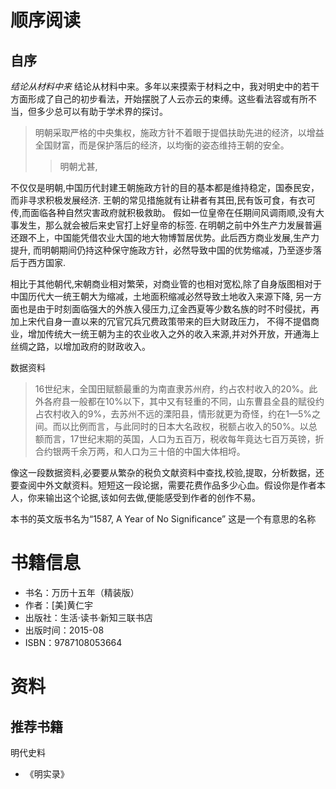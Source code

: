 # 顺序阅读
## 自序
*结论从材料中来*
结论从材料中来。多年以来摸索于材料之中，我对明史中的若干方面形成了自己的初步看法，开始摆脱了人云亦云的束缚。这些看法容或有所不当，但多少总可以有助于学术界的探讨。

>明朝采取严格的中央集权，施政方针不着眼于提倡扶助先进的经济，以增益全国财富，而是保护落后的经济，以均衡的姿态维持王朝的安全。
>> 明朝尤甚,

不仅仅是明朝,中国历代封建王朝施政方针的目的基本都是维持稳定，国泰民安，而非寻求积极发展经济.
王朝的常见措施就有让耕者有其田,民有饭可食，有衣可传,而面临各种自然灾害政府就积极救助。
假如一位皇帝在任期间风调雨顺,没有大事发生，那么就会被后来史官打上好皇帝的标签.
在明朝之前中外生产力发展普遍还跟不上，中国能凭借农业大国的地大物博暂居优势。此后西方商业发展,生产力提升,
而明朝期间仍持这种保守施政方针，必然导致中国的优势缩减，乃至逐步落后于西方国家.


相比于其他朝代,宋朝商业相对繁荣，对商业管的也相对宽松,除了自身版图相对于中国历代大一统王朝大为缩减，土地面积缩减必然导致土地收入来源下降,
另一方面也是由于时刻面临强大的外族入侵压力,辽金西夏等少数名族的时不时侵扰，再加上宋代自身一直以来的冗官冗兵冗费政策带来的巨大财政压力，
不得不提倡商业，增加传统大一统王朝为主的农业收入之外的收入来源,并对外开放，开通海上丝绸之路，以增加政府的财政收入。


数据资料
>16世纪末，全国田赋额最重的为南直隶苏州府，约占农村收入的20%。此外各府县一般都在10%以下，其中又有轻重的不同，山东曹县全县的赋役约占农村收入的9%，去苏州不远的溧阳县，情形就更为奇怪，约在1—5%之间。而以比例而言，与此同时的日本大名政权，税额占收入的50%。以总额而言，17世纪末期的英国，人口为五百万，税收每年竟达七百万英镑，折合约银两千余万两，和人口为三十倍的中国大体相埒。

像这一段数据资料,必要要从繁杂的税负文献资料中查找,校验,提取，分析数据，还要查阅中外文献资料。短短这一段论据，需要花费作品多少心血。假设你是作者本人，你来输出这个论据,该如何去做,便能感受到作者的创作不易。

本书的英文版书名为“1587, A Year of No Significance”
这是一个有意思的名称

# 书籍信息
* 书名：万历十五年（精装版）
* 作者：[美]黄仁宇
* 出版社：生活·读书·新知三联书店
* 出版时间：2015-08
* ISBN：9787108053664

# 资料
## 推荐书籍
明代史料
* 《明实录》